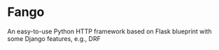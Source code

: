 # Fango
An easy-to-use Python HTTP framework based on Flask blueprint with some Django features, e.g., DRF
